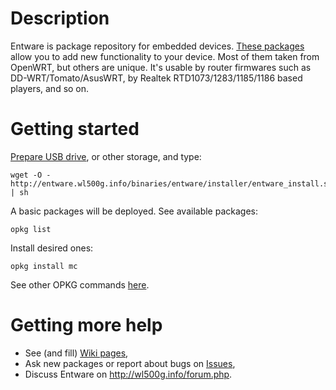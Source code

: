 # Description

Entware is package repository for embedded devices. [These packages](http://entware.wl500g.info/binaries/entware/Packages.html) allow you to add new functionality to your device. Most of them taken from OpenWRT, but others are unique. It's usable by router firmwares such as DD-WRT/Tomato/AsusWRT, by Realtek RTD1073/1283/1185/1186 based players, and so on. 

# Getting started

[Prepare USB drive](https://github.com/Entware/entware/wiki/USB-Storage-setup), or other storage, and type:
```
wget -O - http://entware.wl500g.info/binaries/entware/installer/entware_install.sh | sh
```
A basic packages will be deployed. See available packages:
```
opkg list
```
Install desired ones:
```
opkg install mc 
```
See other OPKG commands [here](http://wiki.openwrt.org/doc/techref/opkg).

# Getting more help

* See (and fill) [Wiki pages](https://github.com/Entware/entware/wiki/_pages),
* Ask new packages or report about bugs on [Issues](https://github.com/Entware/entware/issues),
* Discuss Entware on http://wl500g.info/forum.php.
